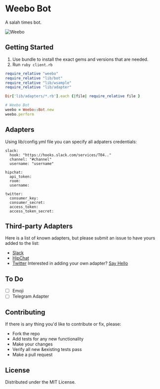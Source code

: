 # Weebo Bot

A salah times bot.

![Weebo](http://vignette2.wikia.nocookie.net/jadensadventures/images/9/9a/FlubberWeebo.jpg)


## Getting Started

1. Use bundle to install the exact gems and versions that are needed. 
2. Run ``` ruby client.rb ```
``` ruby
require_relative "weebo"
require_relative "lib/bot"
require_relative "lib/wsample"
require_relative "lib/adapter"

Dir['lib/adapters/*.rb'].each {|file| require_relative file }

# Weebo Bot
weebo = Weebo::Bot.new
weebo.perform
```

## Adapters
Using lib/config.yml file you can specify all adpaters credentials:
```
slack:
  hook: "https://hooks.slack.com/services/T04.."
  channel: "#channel"
  username: "username"

hipchat:
  api_token:
  room:
  username:

twitter:
  consumer_key:
  consumer_secret:
  access_token:
  access_token_secret:
```
## Third-party Adapters

Here is a list of known adapters, but please submit an issue to have yours added to the list:

* [Slack](https://slack.com)
* [HipChat](https://www.hipchat.com)
* [Twitter](https://www.twitter.com)
Interested in adding your own adapter? [Say Hello](mailto:korab@mozaix.net)

## To Do
- [ ] Emoji
- [ ] Telegram Adapter

## Contributing

If there is any thing you'd like to contribute or fix, please:

- Fork the repo
- Add tests for any new functionality
- Make your changes
- Verify all new &existing tests pass
- Make a pull request


## License

Distributed under the MIT License.
